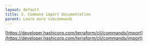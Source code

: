 ```yaml
---
layout: default
title: 3. Command import documentation
parent: Learn more subcommands
---
```


[https://developer.hashicorp.com/terraform/cli/commands/import](https://developer.hashicorp.com/terraform/cli/commands/import)